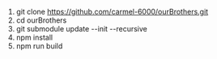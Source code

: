 1. git clone https://github.com/carmel-6000/ourBrothers.git
2. cd ourBrothers
3. git submodule update --init --recursive
4. npm install
5. npm run build
